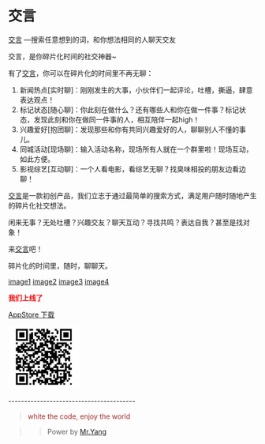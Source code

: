 # 交言



[交言] —搜索任意想到的词，和你想法相同的人聊天交友

交言，是你碎片化时间的社交神器~


有了[交言]，你可以在碎片化的时间里不再无聊：

1. 新闻热点[实时聊]：刚刚发生的大事，小伙伴们一起评论，吐槽，撕逼，肆意表达观点！
2. 标记状态[随心聊]：你此刻在做什么？还有哪些人和你在做一件事？标记状态，发现此刻和你在做同一件事的人，相互陪伴一起high！
3. 兴趣爱好[抱团聊]：发现那些和你有共同兴趣爱好的人，聊聊别人不懂的事儿。
4. 同城活动[现场聊]：输入活动名称，现场所有人就在一个群里啦！现场互动，如此方便。
5. 影视综艺[互动聊]：一个人看电影，看综艺无聊？找臭味相投的朋友边看边聊！

[交言]是一款初创产品，我们立志于通过最简单的搜索方式，满足用户随时随地产生的碎片化社交想法。

闲来无事？无处吐槽？兴趣交友？聊天互动？寻找共鸣？表达自我？甚至是找对象！

来[交言]吧！

碎片化的时间里，随时，聊聊天。

[image1](https://github.com/youran1024/JTalk/blob/master/Download/iPhone/guideImage0)
[image2](https://github.com/youran1024/JTalk/blob/master/Download/iPhone/guideImage1)
[image3](https://github.com/youran1024/JTalk/blob/master/Download/iPhone/guideImage2)
[image4](https://github.com/youran1024/JTalk/blob/master/Download/iPhone/guideImage3)


<font color=red> **我们上线了**</font>


[AppStore 下载](https://itunes.apple.com/cn/app/id1041310652)

![iPhone](https://github.com/youran1024/JTalk/blob/master/Download/iPhone%20Download.png)

[交言]:http:www.xxxxtalk.com "开森聊聊看"
\----------------------------------------


> <font color=brown>white the code, enjoy the world</font>

>> Power by [Mr.Yang](www.github.com/youran1024)
